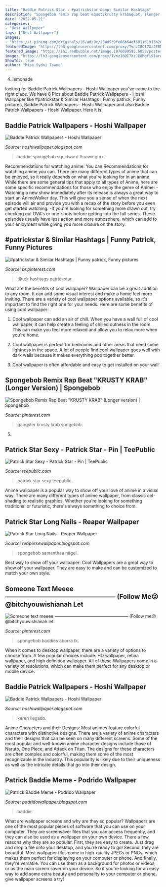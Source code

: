 ```yaml
---
title: "Baddie Patrick Star : #patrickstar &amp; Similar Hashtags"
description: "Spongebob remix rap beat &quot;krusty krab&quot; (longer version)"
date: "2022-05-21"
categories:
- "Best Wallpaper"
tags: ["Best Wallpaper"]
images:
- "https://i.pinimg.com/originals/26/ad/9c/26ad9c9fe66b64ef6011d1913b260ca9.jpg"
featuredImage: "https://lh3.googleusercontent.com/proxy/TvnzI8QI7XzJE8Mgfi9IarwhwS2rCYGJitr-w_VjlqZN-JjlAvO2HxTi_oMDuWbKEfpUxwGl7p2hZd0QnD0=w1200-h630-p-k-no-nu"
featured_image: "https://ih1.redbubble.net/image.1976699595.6853/poster,504x498,f8f8f8-pad,600x600,f8f8f8.jpg"
image: "https://lh3.googleusercontent.com/proxy/TvnzI8QI7XzJE8Mgfi9IarwhwS2rCYGJitr-w_VjlqZN-JjlAvO2HxTi_oMDuWbKEfpUxwGl7p2hZd0QnD0=w1200-h630-p-k-no-nu"
ShowToc: true
author: "Miss Sydni Towne"
---
```



4. lemonade 

	

		
looking for Baddie Patrick Wallpapers - Hoshi Wallpaper you've came to the right place. We have 8 Pics about Baddie Patrick Wallpapers - Hoshi Wallpaper like #patrickstar &amp; Similar Hashtags | Funny patrick, Funny pictures, Baddie Patrick Wallpapers - Hoshi Wallpaper and also Baddie Patrick Wallpapers - Hoshi Wallpaper. Here it is:
		
    
## Baddie Patrick Wallpapers - Hoshi Wallpaper

<img loading=lazy src="https://i.pinimg.com/originals/06/4a/66/064a6616a760cc60d1249f73857835c5.jpg" onerror="this.onerror=null;this.src='https://tse3.mm.bing.net/th?id=OIP.mwE_7nTMzvkmpiWLtAV7awHaHa&amp;pid=15.1';" alt="Baddie Patrick Wallpapers - Hoshi Wallpaper">

_Source: hoshiwallpaper.blogspot.com_

>baddie spongebob squidward throwing px. 

	

Recommendations for watching anime: You can
Recommendations for watching anime you can. There are many different types of anime that can be enjoyed, so it really depends on what you're looking for in an anime. While there are some general tips that apply to all types of Anime, here are some specific recommendations for those who enjoy the genre of Anime: 
-Watching a new show immediately after its release is always a great way to start an AnimeWalker day. This will give you a sense of when the next episode will air and provide you with a recap of the story before you even get started watching. 
-If you're looking for something more drawn out, try checking out OVA's or one-shots before getting into the full series. These episodes usually have less action and more atmosphere, which can add to your enjoyment while giving you more closure on the story.

    
## #patrickstar &amp; Similar Hashtags | Funny Patrick, Funny Pictures

<img loading=lazy src="https://i.pinimg.com/736x/28/3f/2b/283f2b0fe0728a0b689e0bf51fc22901.jpg" onerror="this.onerror=null;this.src='https://tse1.mm.bing.net/th?id=OIP.q7s_PbfuVGAzwtbVos_DzQHaGh&amp;pid=15.1';" alt="#patrickstar &amp; Similar Hashtags | Funny patrick, Funny pictures">

_Source: br.pinterest.com_

>tiktok hashtags patrickstar. 

	

What are the benefits of cool wallpaper?
Wallpaper can be a great addition to any room. It can add some visual interest and make a home feel more inviting. There are a variety of cool wallpaper options available, so it's important to find the right one for your needs. Here are some benefits of using cool wallpaper: 
1. Cool wallpaper can add an air of chill. When you have a wall full of cool wallpaper, it can help create a feeling of chilled outness in the room. This can make you feel more relaxed and allow you to relax more when you're home. 

2. Cool wallpaper is perfect for bedrooms and other areas that need some lightness in the space. A lot of people find cool wallpaper goes well with dark walls because it makes everything pop together better. 

3. Cool wallpaper is often affordable and easy to get installed on your wall!

    
## Spongebob Remix Rap Beat &quot;KRUSTY KRAB&quot; (Longer Version) | Spongebob

<img loading=lazy src="https://i.pinimg.com/originals/04/b6/28/04b628f2dea7880a2a45384731f0d453.jpg" onerror="this.onerror=null;this.src='https://tse1.mm.bing.net/th?id=OIP.3ZFz-iU8DjjGGE6fgiZ9ywHaEK&amp;pid=15.1';" alt="Spongebob Remix Rap Beat &quot;KRUSTY KRAB&quot; (Longer version) | Spongebob">

_Source: pinterest.com_

>gangster krusty krab spngebob. 

	

5.

    
## Patrick Star Sexy - Patrick Star - Pin | TeePublic

<img loading=lazy src="https://res.cloudinary.com/teepublic/image/private/s--LF0bbVVv--/t_Preview/t_watermark_lock/b_rgb:ffb81c,c_lpad,f_jpg,h_630,q_90,w_1200/v1576992281/production/designs/7303182_0.jpg" onerror="this.onerror=null;this.src='https://tse2.mm.bing.net/th?id=OIP.s23pDGrH-13DY61ZTEsGswHaD4&amp;pid=15.1';" alt="Patrick Star Sexy - Patrick Star - Pin | TeePublic">

_Source: teepublic.com_

>patrick star sexy teepublic. 

	

Anime wallpaper is a popular way to show off your love of anime in a visual way. There are many different types of anime wallpaper, from classic cel-shading to realistic graphics. Whether you're looking for something traditional or futuristic, there's always something to choice from.

    
## Patrick Star Long Nails - Reaper Wallpaper

<img loading=lazy src="https://i.pinimg.com/originals/26/ad/9c/26ad9c9fe66b64ef6011d1913b260ca9.jpg" onerror="this.onerror=null;this.src='https://tse1.mm.bing.net/th?id=OIP.4GeH2MfYRmCjIKW_MSG1rgHaHa&amp;pid=15.1';" alt="Patrick Star Long Nails - Reaper Wallpaper">

_Source: reapersewallpaper.blogspot.com_

>spongebob samanthaa nägel. 

	

Best way to show off your wallpaper:
Cool Wallpapers are a great way to show off your wallpaper. They are easy to make and can be customized to match your own style.

    
## Someone Text Meeee ————————————————— (Follow Me😜 @bitchyouwishianah Let

<img loading=lazy src="https://i.pinimg.com/736x/95/b9/d3/95b9d3b3406b894551041ad636ae13ed.jpg" onerror="this.onerror=null;this.src='https://tse2.mm.bing.net/th?id=OIP.EWX1jw-xGp3IqIGIDEW8CQHaHa&amp;pid=15.1';" alt="Someone text meeee ————————————————— (Follow me😜 @bitchyouwishianah let">

_Source: pinterest.com_

>spongebob baddies aborra tk. 

	

When it comes to desktop wallpaper, there are a variety of options to choose from. A few popular choices include: HD wallpaper, retina wallpaper, and high definition wallpaper. All of these Wallpapers come in a variety of resolutions, which can make them perfect for any desktop or mobile device. 

    
## Baddie Patrick Wallpapers - Hoshi Wallpaper

<img loading=lazy src="https://lh3.googleusercontent.com/proxy/TvnzI8QI7XzJE8Mgfi9IarwhwS2rCYGJitr-w_VjlqZN-JjlAvO2HxTi_oMDuWbKEfpUxwGl7p2hZd0QnD0=w1200-h630-p-k-no-nu" onerror="this.onerror=null;this.src='https://tse3.mm.bing.net/th?id=OIP.O5K02zmFn-xLa9XuJs7YUAHaD4&amp;pid=15.1';" alt="Baddie Patrick Wallpapers - Hoshi Wallpaper">

_Source: hoshiwallpaper.blogspot.com_

>keren llegado. 

	

Anime Characters and their Designs: Most animes feature colorful characters with distinctive designs.
There are a variety of anime characters and their designs that can be seen on many different screens. Some of the most popular and well-known anime character designs include those of Naruto, One Piece, and Attack on Titan. The designs for these characters are often complex and colorful, making them some of the most recognizable in the industry. This popularity is likely due to their uniqueness as well as the intricate details that go into their design.

    
## Patrick Baddie Meme - Podrido Wallpaper

<img loading=lazy src="https://ih1.redbubble.net/image.1976699595.6853/poster,504x498,f8f8f8-pad,600x600,f8f8f8.jpg" onerror="this.onerror=null;this.src='https://tse4.mm.bing.net/th?id=OIP._ORsWc0eD91kjjuzXijOsgHaHa&amp;pid=15.1';" alt="Patrick Baddie Meme - Podrido Wallpaper">

_Source: podridowallpaper.blogspot.com_

>baddie. 

	

What are wallpaper screens and why are they so popular?
Wallpapers are one of the most popular pieces of software that you can use on your computer. They are screensaver files that you can access frequently, and they can also be used as a wallpaper on your own device. There a few reasons why they are so popular. First, they are easy to create. Just drag and drop a file onto your desktop, and you're ready to go! Second, they are beautiful. Most wallpaper files come in high-quality JPEGs or PNGs, which makes them perfect for displaying on your computer or phone. And finally, they're versatile. You can use them as a background for photos or videos, or as the main screen saver on your device. So if you're looking for an easy way to add some extra beauty and personality to your computer or phone, give wallpaper screens a try!

